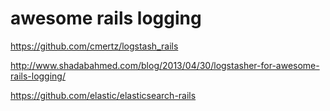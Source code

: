# awesome rails logging

https://github.com/cmertz/logstash_rails

http://www.shadabahmed.com/blog/2013/04/30/logstasher-for-awesome-rails-logging/

https://github.com/elastic/elasticsearch-rails
